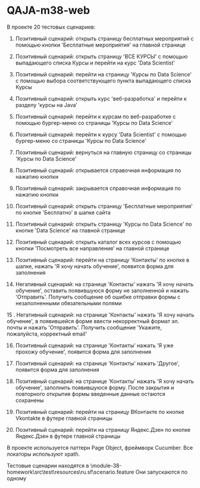 # QAJA-m38-web

В проекте 20 тестовых сценариев:

1. Позитивный сценарий: открыть страницу бесплатных мероприятий
с помощью кнопки 'Бесплатные мероприятия' на главной странице

2. Позитивный сценарий: открыть страницу 'ВСЕ КУРСЫ'
с помощью выпадающего списка Курсы и перейти на курс 'Data Scientist'

3. Позитивный сценарий: перейти на страницу 'Курсы по Data Science'
с помощью выбора соответствующего пункта выпадающего списка Курсы

4. Позитивный сценарий: открыть курс 'веб-разработка' и перейти к разделу 'курсы на Java'

5. Позитивный сценарий: перейти к курсам по веб-разработке
с помощью бургер-меню со страницы 'Курсы по Data Science'

6. Позитивный сценарий: перейти к курсу 'Data Scientist'
с помощью бургер-меню со страницы 'Курсы по Data Science'

7. Позитивный сценарий: вернуться на главную страницу со страницы 'Курсы по Data Science'

8. Позитивный сценарий: открывается справочная информация по нажатию кнопки

9. Позитивный сценарий: закрывается справочная информация по нажатию кнопки

10. Позитивный сценарий: открыть страницу 'Бесплатные мероприятия'
по кнопке 'Бесплатно' в шапке сайта

11. Позитивный сценарий: открыть страницу 'Курсы по Data Science'
по кнопке 'Data Science' на главной странице

12. Позитивный сценарий: открыть каталог всех курсов с помощью кнопки
'Посмотреть все направления' на главной странице

13. Позитивный сценарий: перейти на страницу 'Контакты' по кнопке в шапке,
нажать 'Я хочу начать обучение', появится форма для заполнения

14. Негативный сценарий: на странице 'Контакты' нажать 'Я хочу начать обучение',
оставить появившуюся форму не заполненной и нажать 'Отправить'.
Получить сообщение об ошибке отправки формы с незаполненными обязательными полями

15 . Негативный сценарий: на странице 'Контакты' нажать 'Я хочу начать обучение',
в появившейся форме ввести некорректный формат эл. почты и нажать 'Отправить'.
Получить сообщение 'Укажите, пожалуйста, корректный email'

16. Позитивный сценарий: на странице 'Контакты' нажать 'Я уже прохожу обучение',
появится форма для заполнения

17. Позитивный сценарий: на странице 'Контакты' нажать 'Другое',
 появится форма для заполнения

18. Позитивный сценарий: на странице 'Контакты' нажать 'Я хочу начать обучение',
заполнить появившуюся форму. После закрытия и повторного открытия формы
введенные данные остаются сохранены

19. Позитивный сценарий: перейти на страницу ВКонтакте по кнопке Vkontakte в футере главной страницы

20. Позитивный сценарий: перейти на страницу Яндекс.Дзен по кнопке Яндекс.Дзен в футере главной страницы

В проекте используется паттерн Page Object, фреймворк Cucumber.
Все локаторы используют xpath.

Тестовые сценарии находятся в \module-38-homework\src\test\resources\ru.sf\scenario.feature
Они запускаются по одному
